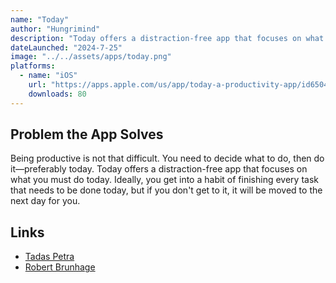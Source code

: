 ```yaml
---
name: "Today"
author: "Hungrimind"
description: "Today offers a distraction-free app that focuses on what you must do today. Ideally, you get into a habit of finishing every task that needs to be done today, but if you don't get to it, it will be moved to the next day for you."
dateLaunched: "2024-7-25"
image: "../../assets/apps/today.png"
platforms:
  - name: "iOS"
    url: "https://apps.apple.com/us/app/today-a-productivity-app/id6504625852"
    downloads: 80
---
```


## Problem the App Solves

Being productive is not that difficult. You need to decide what to do, then do it—preferably today. Today offers a distraction-free app that focuses on what you must do today. Ideally, you get into a habit of finishing every task that needs to be done today, but if you don't get to it, it will be moved to the next day for you.

## Links

- [Tadas Petra](https://x.com/tadaspetra)
- [Robert Brunhage](https://x.com/RobertBrunhage)

